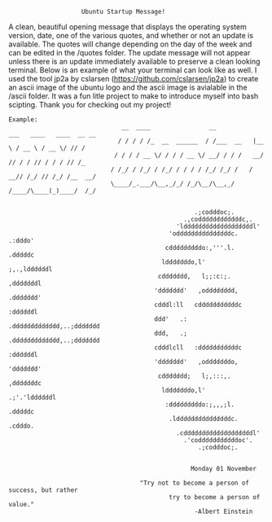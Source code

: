 

						Ubuntu Startup Message!



A clean, beautiful opening message that displays the operating system version, date, one of the various
quotes, and whether or not an update is available. The quotes will change depending on the day of the week and can be
edited in the /quotes folder. The update message will not appear unless there is an update immediately available to
preserve a clean looking terminal. Below is an example of what your terminal can look like as well. I used the tool
jp2a by cslarsen (https://github.com/cslarsen/jp2a) to create an ascii image of the ubuntu logo and the ascii image is 
avialable in the /ascii folder. It was a fun litle project to make to introduce myself into bash scipting. Thank you 
for checking out my project!


	Example:
                                   __  ____                __           ___   ____   ____  __ __
                                  / / / / /_  __  ______  / /___  __   |__ \ / __ \ / __ \/ // /
                                 / / / / __ \/ / / / __ \/ __/ / / /   __/ // / / // / / / // /_
                                / /_/ / /_/ / /_/ / / / / /_/ /_/ /   / __// /_/ // /_/ /__  __/
                                \____/_.___/\__,_/_/ /_/\__/\__,_/   /____/\____(_)____/  /_/


                                                       .;codddoc;.
                                                    .,coddddddddddddc,.
                                                  'ldddddddddddddddddddl'
                                                'odddddddddddddddc. .:dddo'
                                               cdddddddddo:,'''.l.   .dddddc
                                              ldddddddo,l'       ;,.,lddddddl
                                             cddddddd,   l;;:c:;.    ,dddddddl
                                            'ddddddd'   ,odddddddd,   .ddddddd'
                                            cdddl:ll   cdddddddddddc   :ddddddl
                                            ddd'   .: .ddddddddddddd,..;ddddddd
                                            ddd,   .; .ddddddddddddd,..;ddddddd
                                            cdddlcll   :dddddddddddc   :ddddddl
                                            'ddddddd'   ,odddddddo,   'ddddddd'
                                             cddddddd;   l;,:::,.    ,dddddddc
                                              ldddddddo,l'      .;'.'lddddddl
                                               :dddddddddo:;,,,;l.   .dddddc
                                                .ldddddddddddddddc. .cdddo.
                                                  .cdddddddddddddddddddl'
                                                    .'codddddddddddoc'.
                                                        .;codddoc;.


                                                      Monday 01 November

                                        "Try not to become a person of success, but rather
                                                try to become a person of value."
                                                       -Albert Einstein

